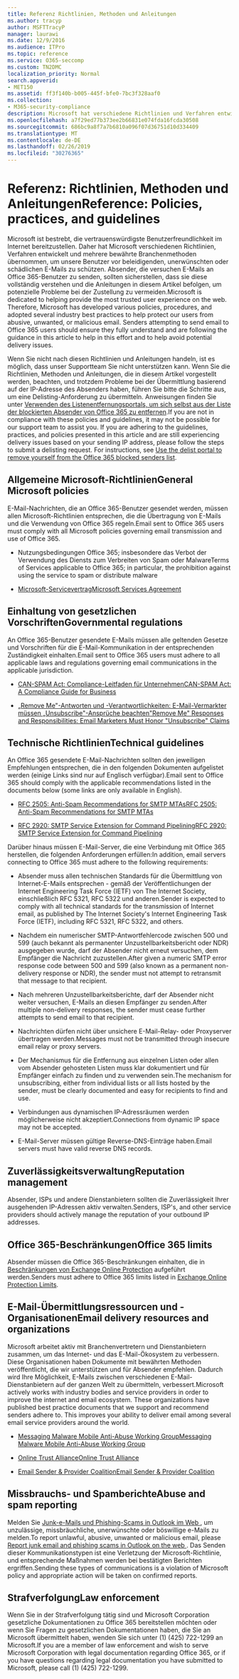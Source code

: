 ```yaml
---
title: Referenz Richtlinien, Methoden und Anleitungen
ms.author: tracyp
author: MSFTTracyP
manager: laurawi
ms.date: 12/9/2016
ms.audience: ITPro
ms.topic: reference
ms.service: O365-seccomp
ms.custom: TN2DMC
localization_priority: Normal
search.appverid:
- MET150
ms.assetid: ff3f140b-b005-445f-bfe0-7bc3f328aaf0
ms.collection:
- M365-security-compliance
description: Microsoft hat verschiedene Richtlinien und Verfahren entwickelt und mehrere bewährte Methoden für die Branche eingeführt, um unsere Benutzer vor missbräuchlichen, unerwünschten oder böswilligen e-Mails zu schützen.
ms.openlocfilehash: a7f29ed77b373ee2b66831e074fda16fcda30508
ms.sourcegitcommit: 686bc9a8f7a7b6810a096f07d36751d10d334409
ms.translationtype: MT
ms.contentlocale: de-DE
ms.lasthandoff: 02/26/2019
ms.locfileid: "30276365"
---
```

# <a name="reference-policies-practices-and-guidelines"></a><span data-ttu-id="aace0-103">Referenz: Richtlinien, Methoden und Anleitungen</span><span class="sxs-lookup"><span data-stu-id="aace0-103">Reference: Policies, practices, and guidelines</span></span>
  
<span data-ttu-id="aace0-p101">Microsoft ist bestrebt, die vertrauenswürdigste Benutzerfreundlichkeit im Internet bereitzustellen. Daher hat Microsoft verschiedenen Richtlinien, Verfahren entwickelt und mehrere bewährte Branchenmethoden übernommen, um unsere Benutzer vor beleidigenden, unerwünschten oder schädlichen E-Mails zu schützen. Absender, die versuchen E-Mails an Office 365-Benutzer zu senden, sollten sicherstellen, dass sie diese vollständig verstehen und die Anleitungen in diesem Artikel befolgen, um potenzielle Probleme bei der Zustellung zu vermeiden.</span><span class="sxs-lookup"><span data-stu-id="aace0-p101">Microsoft is dedicated to helping provide the most trusted user experience on the web. Therefore, Microsoft has developed various policies, procedures, and adopted several industry best practices to help protect our users from abusive, unwanted, or malicious email. Senders attempting to send email to Office 365 users should ensure they fully understand and are following the guidance in this article to help in this effort and to help avoid potential delivery issues.</span></span>
  
<span data-ttu-id="aace0-p102">Wenn Sie nicht nach diesen Richtlinien und Anleitungen handeln, ist es möglich, dass unser Supportteam Sie nicht unterstützen kann. Wenn Sie die Richtlinien, Methoden und Anleitungen, die in diesem Artikel vorgestellt werden, beachten, und trotzdem Probleme bei der Übermittlung basierend auf der IP-Adresse des Absenders haben, führen Sie bitte die Schritte aus, um eine Delisting-Anforderung zu übermitteln. Anweisungen finden Sie unter [Verwenden des Listenentfernungsportals, um sich selbst aus der Liste der blockierten Absender von Office 365 zu entfernen](use-the-delist-portal-to-remove-yourself-from-the-office-365-blocked-senders-lis.md).</span><span class="sxs-lookup"><span data-stu-id="aace0-p102">If you are not in compliance with these policies and guidelines, it may not be possible for our support team to assist you. If you are adhering to the guidelines, practices, and policies presented in this article and are still experiencing delivery issues based on your sending IP address, please follow the steps to submit a delisting request. For instructions, see [Use the delist portal to remove yourself from the Office 365 blocked senders list](use-the-delist-portal-to-remove-yourself-from-the-office-365-blocked-senders-lis.md).</span></span>
  
## <a name="general-microsoft-policies"></a><span data-ttu-id="aace0-110">Allgemeine Microsoft-Richtlinien</span><span class="sxs-lookup"><span data-stu-id="aace0-110">General Microsoft policies</span></span>
<span data-ttu-id="aace0-111"><a name="GenMsftPolicies"> </a></span><span class="sxs-lookup"><span data-stu-id="aace0-111"></span></span>

<span data-ttu-id="aace0-112">E-Mail-Nachrichten, die an Office 365-Benutzer gesendet werden, müssen allen Microsoft-Richtlinien entsprechen, die die Übertragung von E-Mails und die Verwendung von Office 365 regeln.</span><span class="sxs-lookup"><span data-stu-id="aace0-112">Email sent to Office 365 users must comply with all Microsoft policies governing email transmission and use of Office 365.</span></span>
  
- <span data-ttu-id="aace0-113">Nutzungsbedingungen Office 365; insbesondere das Verbot der Verwendung des Diensts zum Verbreiten von Spam oder Malware</span><span class="sxs-lookup"><span data-stu-id="aace0-113">Terms of Services applicable to Office 365; in particular, the prohibition against using the service to spam or distribute malware</span></span>
    
- [<span data-ttu-id="aace0-114">Microsoft-Servicevertrag</span><span class="sxs-lookup"><span data-stu-id="aace0-114">Microsoft Services Agreement</span></span>](https://www.microsoft.com/servicesagreement/)
    
## <a name="governmental-regulations"></a><span data-ttu-id="aace0-115">Einhaltung von gesetzlichen Vorschriften</span><span class="sxs-lookup"><span data-stu-id="aace0-115">Governmental regulations</span></span>
<span data-ttu-id="aace0-116"><a name="GovtRegulations"> </a></span><span class="sxs-lookup"><span data-stu-id="aace0-116"></span></span>

<span data-ttu-id="aace0-117">An Office 365-Benutzer gesendete E-Mails müssen alle geltenden Gesetze und Vorschriften für die E-Mail-Kommunikation in der entsprechenden Zuständigkeit einhalten.</span><span class="sxs-lookup"><span data-stu-id="aace0-117">Email sent to Office 365 users must adhere to all applicable laws and regulations governing email communications in the applicable jurisdiction.</span></span>
  
- [<span data-ttu-id="aace0-118">CAN-SPAM Act: Compliance-Leitfaden für Unternehmen</span><span class="sxs-lookup"><span data-stu-id="aace0-118">CAN-SPAM Act: A Compliance Guide for Business</span></span>](https://www.ftc.gov/tips-advice/business-center/guidance/can-spam-act-compliance-guide-business)
    
- [<span data-ttu-id="aace0-119">„Remove Me"-Antworten und -Verantwortlichkeiten: E-Mail-Vermarkter müssen „Unsubscribe"-Ansprüche beachten</span><span class="sxs-lookup"><span data-stu-id="aace0-119">"Remove Me" Responses and Responsibilities: Email Marketers Must Honor "Unsubscribe" Claims</span></span>](https://www.lawpublish.com/ftc-emai-marketers-unsubscribe-claims.mdl)
    
## <a name="technical-guidelines"></a><span data-ttu-id="aace0-120">Technische Richtlinien</span><span class="sxs-lookup"><span data-stu-id="aace0-120">Technical guidelines</span></span>
<span data-ttu-id="aace0-121"><a name="TechGuidelines"> </a></span><span class="sxs-lookup"><span data-stu-id="aace0-121"></span></span>

<span data-ttu-id="aace0-122">An Office 365 gesendete E-Mail-Nachrichten sollten den jeweiligen Empfehlungen entsprechen, die in den folgenden Dokumenten aufgelistet werden (einige Links sind nur auf Englisch verfügbar).</span><span class="sxs-lookup"><span data-stu-id="aace0-122">Email sent to Office 365 should comply with the applicable recommendations listed in the documents below (some links are only available in English).</span></span>
  
- [<span data-ttu-id="aace0-123">RFC 2505: Anti-Spam Recommendations for SMTP MTAs</span><span class="sxs-lookup"><span data-stu-id="aace0-123">RFC 2505: Anti-Spam Recommendations for SMTP MTAs</span></span>](https://www.ietf.org/rfc/rfc2505.txt)
    
- [<span data-ttu-id="aace0-124">RFC 2920: SMTP Service Extension for Command Pipelining</span><span class="sxs-lookup"><span data-stu-id="aace0-124">RFC 2920: SMTP Service Extension for Command Pipelining</span></span>](https://www.ietf.org/rfc/rfc2920.txt)
    
<span data-ttu-id="aace0-125">Darüber hinaus müssen E-Mail-Server, die eine Verbindung mit Office 365 herstellen, die folgenden Anforderungen erfüllen:</span><span class="sxs-lookup"><span data-stu-id="aace0-125">In addition, email servers connecting to Office 365 must adhere to the following requirements:</span></span>
  
- <span data-ttu-id="aace0-126">Absender muss allen technischen Standards für die Übermittlung von Internet-E-Mails entsprechen - gemäß der Veröffentlichungen der Internet Engineering Task Force (IETF) von The Internet Society, einschließlich RFC 5321, RFC 5322 und anderen.</span><span class="sxs-lookup"><span data-stu-id="aace0-126">Sender is expected to comply with all technical standards for the transmission of Internet email, as published by The Internet Society's Internet Engineering Task Force (IETF), including RFC 5321, RFC 5322, and others.</span></span> 
    
- <span data-ttu-id="aace0-127">Nachdem ein numerischer SMTP-Antwortfehlercode zwischen 500 und 599 (auch bekannt als permanenter Unzustellbarkeitsbericht oder NDR) ausgegeben wurde, darf der Absender nicht erneut versuchen, dem Empfänger die Nachricht zuzustellen.</span><span class="sxs-lookup"><span data-stu-id="aace0-127">After given a numeric SMTP error response code between 500 and 599 (also known as a permanent non-delivery response or NDR), the sender must not attempt to retransmit that message to that recipient.</span></span>
    
- <span data-ttu-id="aace0-128">Nach mehreren Unzustellbarkeitsberichte, darf der Absender nicht weiter versuchen, E-Mails an diesen Empfänger zu senden.</span><span class="sxs-lookup"><span data-stu-id="aace0-128">After multiple non-delivery responses, the sender must cease further attempts to send email to that recipient.</span></span>
    
- <span data-ttu-id="aace0-129">Nachrichten dürfen nicht über unsichere E-Mail-Relay- oder Proxyserver übertragen werden.</span><span class="sxs-lookup"><span data-stu-id="aace0-129">Messages must not be transmitted through insecure email relay or proxy servers.</span></span>
    
- <span data-ttu-id="aace0-130">Der Mechanismus für die Entfernung aus einzelnen Listen oder allen vom Absender gehosteten Listen muss klar dokumentiert und für Empfänger einfach zu finden und zu verwenden sein.</span><span class="sxs-lookup"><span data-stu-id="aace0-130">The mechanism for unsubscribing, either from individual lists or all lists hosted by the sender, must be clearly documented and easy for recipients to find and use.</span></span>
    
- <span data-ttu-id="aace0-131">Verbindungen aus dynamischen IP-Adressräumen werden möglicherweise nicht akzeptiert.</span><span class="sxs-lookup"><span data-stu-id="aace0-131">Connections from dynamic IP space may not be accepted.</span></span>
    
- <span data-ttu-id="aace0-132">E-Mail-Server müssen gültige Reverse-DNS-Einträge haben.</span><span class="sxs-lookup"><span data-stu-id="aace0-132">Email servers must have valid reverse DNS records.</span></span>
    
## <a name="reputation-management"></a><span data-ttu-id="aace0-133">Zuverlässigkeitsverwaltung</span><span class="sxs-lookup"><span data-stu-id="aace0-133">Reputation management</span></span>
<span data-ttu-id="aace0-134"><a name="RepManagement"> </a></span><span class="sxs-lookup"><span data-stu-id="aace0-134"></span></span>

<span data-ttu-id="aace0-135">Absender, ISPs und andere Dienstanbietern sollten die Zuverlässigkeit Ihrer ausgehenden IP-Adressen aktiv verwalten.</span><span class="sxs-lookup"><span data-stu-id="aace0-135">Senders, ISP's, and other service providers should actively manage the reputation of your outbound IP addresses.</span></span>
  
## <a name="office-365-limits"></a><span data-ttu-id="aace0-136">Office 365-Beschränkungen</span><span class="sxs-lookup"><span data-stu-id="aace0-136">Office 365 limits</span></span>
<span data-ttu-id="aace0-137"><a name="sectionSection4"> </a></span><span class="sxs-lookup"><span data-stu-id="aace0-137"></span></span>

<span data-ttu-id="aace0-138">Absender müssen die Office 365-Beschränkungen einhalten, die in [Beschränkungen von Exchange Online Protection](https://technet.microsoft.com/library/exchange-online-protection-limits.aspx) aufgeführt werden.</span><span class="sxs-lookup"><span data-stu-id="aace0-138">Senders must adhere to Office 365 limits listed in [Exchange Online Protection Limits](https://technet.microsoft.com/library/exchange-online-protection-limits.aspx).</span></span>
  
## <a name="email-delivery-resources-and-organizations"></a><span data-ttu-id="aace0-139">E-Mail-Übermittlungsressourcen und -Organisationen</span><span class="sxs-lookup"><span data-stu-id="aace0-139">Email delivery resources and organizations</span></span>
<span data-ttu-id="aace0-140"><a name="sectionSection5"> </a></span><span class="sxs-lookup"><span data-stu-id="aace0-140"></span></span>

<span data-ttu-id="aace0-p103">Microsoft arbeitet aktiv mit Branchenvertretern und Dienstanbietern zusammen, um das Internet- und das E-Mail-Ökosystem zu verbessern. Diese Organisationen haben Dokumente mit bewährten Methoden veröffentlicht, die wir unterstützen und für Absender empfehlen. Dadurch wird Ihre Möglichkeit, E-Mails zwischen verschiedenen E-Mail-Dienstanbietern auf der ganzen Welt zu übermitteln, verbessert.</span><span class="sxs-lookup"><span data-stu-id="aace0-p103">Microsoft actively works with industry bodies and service providers in order to improve the internet and email ecosystem. These organizations have published best practice documents that we support and recommend senders adhere to. This improves your ability to deliver email among several email service providers around the world.</span></span>
  
- [<span data-ttu-id="aace0-144">Messaging Malware Mobile Anti-Abuse Working Group</span><span class="sxs-lookup"><span data-stu-id="aace0-144">Messaging Malware Mobile Anti-Abuse Working Group</span></span>](https://www.m3aawg.org/)
    
- [<span data-ttu-id="aace0-145">Online Trust Alliance</span><span class="sxs-lookup"><span data-stu-id="aace0-145">Online Trust Alliance </span></span>](https://www.otalliance.org/resources)
    
- [<span data-ttu-id="aace0-146">Email Sender &amp; Provider Coalition</span><span class="sxs-lookup"><span data-stu-id="aace0-146">Email Sender &amp; Provider Coalition</span></span>](http://www.espcoalition.org/)
    
## <a name="abuse-and-spam-reporting"></a><span data-ttu-id="aace0-147">Missbrauchs- und Spamberichte</span><span class="sxs-lookup"><span data-stu-id="aace0-147">Abuse and spam reporting</span></span>
<span data-ttu-id="aace0-148"><a name="AbuseSpamReports"> </a></span><span class="sxs-lookup"><span data-stu-id="aace0-148"></span></span>

<span data-ttu-id="aace0-149">Melden Sie [Junk-e-Mails und Phishing-Scams in Outlook im Web ](report-junk-email-and-phishing-scams-in-outlook-on-the-web-eop.md), um unzulässige, missbräuchliche, unerwünschte oder böswillige e-Mails zu melden.</span><span class="sxs-lookup"><span data-stu-id="aace0-149">To report unlawful, abusive, unwanted or malicious email, please [Report junk email and phishing scams in Outlook on the web ](report-junk-email-and-phishing-scams-in-outlook-on-the-web-eop.md).</span></span> <span data-ttu-id="aace0-150">Das Senden dieser Kommunikationstypen ist eine Verletzung der Microsoft-Richtlinie, und entsprechende Maßnahmen werden bei bestätigten Berichten ergriffen.</span><span class="sxs-lookup"><span data-stu-id="aace0-150">Sending these types of communications is a violation of Microsoft policy and appropriate action will be taken on confirmed reports.</span></span>
  
## <a name="law-enforcement"></a><span data-ttu-id="aace0-151">Strafverfolgung</span><span class="sxs-lookup"><span data-stu-id="aace0-151">Law enforcement</span></span>
<span data-ttu-id="aace0-152"><a name="sectionSection7"> </a></span><span class="sxs-lookup"><span data-stu-id="aace0-152"></span></span>

<span data-ttu-id="aace0-153">Wenn Sie in der Strafverfolgung tätig sind und Microsoft Corporation gesetzliche Dokumentationen zu Office 365 bereitstellen möchten oder wenn Sie Fragen zu gesetzlichen Dokumentationen haben, die Sie an Microsoft übermittelt haben, wenden Sie sich unter (1) (425) 722-1299 an Microsoft.</span><span class="sxs-lookup"><span data-stu-id="aace0-153">If you are a member of law enforcement and wish to serve Microsoft Corporation with legal documentation regarding Office 365, or if you have questions regarding legal documentation you have submitted to Microsoft, please call (1) (425) 722-1299.</span></span>
  

